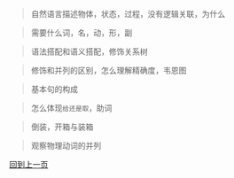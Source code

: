 > 自然语言描述物体，状态，过程，没有逻辑关联，为什么

> 需要什么词，名，动，形，副

> 语法搭配和语义搭配，修饰关系树

> 修饰和并列的区别，怎么理解精确度，韦恩图

> 基本句的构成

> 怎么体现`给还是取`，助词

> 倒装，开箱与装箱

> 观察物理动词的并列








[回到上一页](2017-05-13.md)

